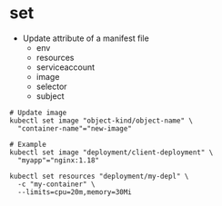# set

- Update attribute of a manifest file
  - env
  - resources
  - serviceaccount
  - image
  - selector
  - subject

```shell
# Update image
kubectl set image "object-kind/object-name" \
  "container-name"="new-image"

# Example
kubectl set image "deployment/client-deployment" \
  "myapp"="nginx:1.18"
```

```shell
kubectl set resources "deployment/my-depl" \
  -c "my-container" \
  --limits=cpu=20m,memory=30Mi
```
